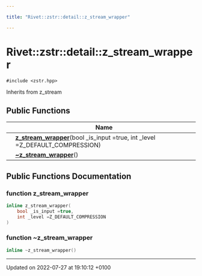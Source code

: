 ```yaml
---

title: "Rivet::zstr::detail::z_stream_wrapper"

---
```


# Rivet::zstr::detail::z_stream_wrapper






`#include <zstr.hpp>`

Inherits from z_stream

## Public Functions

|                | Name           |
| -------------- | -------------- |
| | **[z_stream_wrapper](http://example.org/classes/classrivet_1_1zstr_1_1detail_1_1z__stream__wrapper/#function-z-stream-wrapper)**(bool _is_input =true, int _level =Z_DEFAULT_COMPRESSION) |
| | **[~z_stream_wrapper](http://example.org/classes/classrivet_1_1zstr_1_1detail_1_1z__stream__wrapper/#function-~z-stream-wrapper)**() |

## Public Functions Documentation

### function z_stream_wrapper

```cpp
inline z_stream_wrapper(
    bool _is_input =true,
    int _level =Z_DEFAULT_COMPRESSION
)
```


### function ~z_stream_wrapper

```cpp
inline ~z_stream_wrapper()
```


-------------------------------

Updated on 2022-07-27 at 19:10:12 +0100